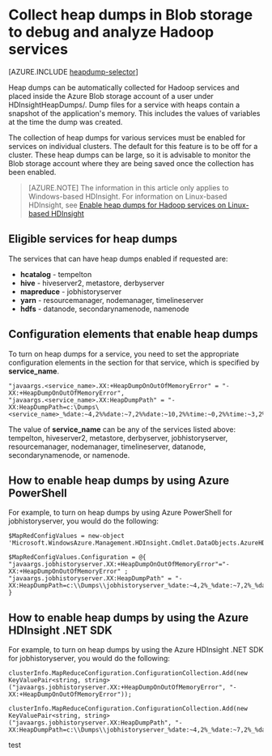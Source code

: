 <properties
	pageTitle="Debug and analyze Hadoop services with heap dumps | Microsoft Azure"
	description="Automatically collect heap dumps for Hadoop services and place inside the Azure Blob storage account for debugging and analysis."
	services="hdinsight"
	documentationCenter=""
	tags="azure-portal"
	authors="mumian"
	manager="paulettm"
	editor="cgronlun"/>

<tags
	ms.service="hdinsight"
	ms.workload="big-data"
	ms.tgt_pltfrm="na"
	ms.devlang="na"
	ms.topic="article"
	ms.date="07/09/2015"
	ms.author="jgao"/>


# Collect heap dumps in Blob storage to debug and analyze Hadoop services

[AZURE.INCLUDE [heapdump-selector](../../includes/hdinsight-selector-heap-dump.md)]

Heap dumps can be automatically collected for Hadoop services and placed inside the Azure Blob storage account of a user under HDInsightHeapDumps/. Dump files for a service with heaps contain a snapshot of the application's memory. This includes the values of variables at the time the dump was created.

The collection of heap dumps for various services must be enabled for services on individual clusters. The default for this feature is to be off for a cluster. These heap dumps can be large, so it is advisable to monitor the Blob storage account where they are being saved once the collection has been enabled.

> [AZURE.NOTE] The information in this article only applies to Windows-based HDInsight. For information on Linux-based HDInsight, see [Enable heap dumps for Hadoop services on Linux-based HDInsight](hdinsight-hadoop-collect-debug-heap-dump-linux.md)

## <a name="whichServices"></a>Eligible services for heap dumps

The services that can have heap dumps enabled if requested are:

*  **hcatalog** - tempelton
*  **hive** - hiveserver2, metastore, derbyserver
*  **mapreduce** - jobhistoryserver
*  **yarn** - resourcemanager, nodemanager, timelineserver
*  **hdfs** - datanode, secondarynamenode, namenode

## <a name="configuration"></a>Configuration elements that enable heap dumps

To turn on heap dumps for a service, you need to set the appropriate configuration elements in the section for that service, which is specified by **service_name**.

	"javaargs.<service_name>.XX:+HeapDumpOnOutOfMemoryError" = "-XX:+HeapDumpOnOutOfMemoryError",
	"javaargs.<service_name>.XX:HeapDumpPath" = "-XX:HeapDumpPath=c:\Dumps\<service_name>_%date:~4,2%%date:~7,2%%date:~10,2%%time:~0,2%%time:~3,2%%time:~6,2%.hprof"

The value of **service_name** can be any of the services listed above: tempelton, hiveserver2, metastore, derbyserver, jobhistoryserver, resourcemanager, nodemanager, timelineserver, datanode, secondarynamenode, or namenode.

## <a name="powershell"></a>How to enable heap dumps by using Azure PowerShell

For example, to turn on heap dumps by using Azure PowerShell for jobhistoryserver, you would do the following:

	$MapRedConfigValues = new-object 'Microsoft.WindowsAzure.Management.HDInsight.Cmdlet.DataObjects.AzureHDInsightMapReduceConfiguration'

	$MapRedConfigValues.Configuration = @{ "javaargs.jobhistoryserver.XX:+HeapDumpOnOutOfMemoryError"="-XX:+HeapDumpOnOutOfMemoryError" ; "javaargs.jobhistoryserver.XX:HeapDumpPath" = "-XX:HeapDumpPath=c:\\Dumps\\jobhistoryserver_%date:~4,2%_%date:~7,2%_%date:~10,2%_%time:~0,2%_%time:~3,2%_%time:~6,2%.hprof" }

## <a name="sdk"></a>How to enable heap dumps by using the Azure HDInsight .NET SDK

For example, to turn on heap dumps by using the Azure HDInsight .NET SDK for jobhistoryserver, you would do the following:

	clusterInfo.MapReduceConfiguration.ConfigurationCollection.Add(new KeyValuePair<string, string>("javaargs.jobhistoryserver.XX:+HeapDumpOnOutOfMemoryError", "-XX:+HeapDumpOnOutOfMemoryError"));

	clusterInfo.MapReduceConfiguration.ConfigurationCollection.Add(new KeyValuePair<string, string>("javaargs.jobhistoryserver.XX:HeapDumpPath", "-XX:HeapDumpPath=c:\\Dumps\\jobhistoryserver_%date:~4,2%_%date:~7,2%_%date:~10,2%_%time:~0,2%_%time:~3,2%_%time:~6,2%.hprof"));

test
